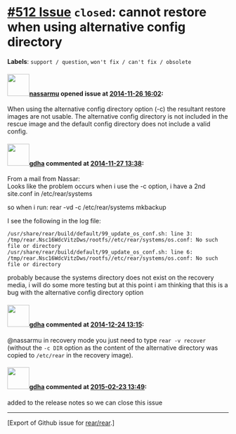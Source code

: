 [\#512 Issue](https://github.com/rear/rear/issues/512) `closed`: cannot restore when using alternative config directory
=======================================================================================================================

**Labels**: `support / question`, `won't fix / can't fix / obsolete`

#### <img src="https://avatars.githubusercontent.com/u/1890518?v=4" width="50">[nassarmu](https://github.com/nassarmu) opened issue at [2014-11-26 16:02](https://github.com/rear/rear/issues/512):

When using the alternative config directory option (-c) the resultant
restore images are not usable. The alternative config directory is not
included in the rescue image and the default config directory does not
include a valid config.

#### <img src="https://avatars.githubusercontent.com/u/888633?u=cdaeb31efcc0048d3619651aa18dd4b76e636b21&v=4" width="50">[gdha](https://github.com/gdha) commented at [2014-11-27 13:38](https://github.com/rear/rear/issues/512#issuecomment-64791288):

From a mail from Nassar:  
Looks like the problem occurs when i use the -c option, i have a 2nd
site.conf in /etc/rear/systems

so when i run: rear -vd -c /etc/rear/systems mkbackup

I see the following in the log file:

    /usr/share/rear/build/default/99_update_os_conf.sh: line 3: /tmp/rear.Nsc16WdcVitzDws/rootfs//etc/rear/systems/os.conf: No such file or directory
    /usr/share/rear/build/default/99_update_os_conf.sh: line 6: /tmp/rear.Nsc16WdcVitzDws/rootfs//etc/rear/systems/os.conf: No such file or directory

probably because the systems directory does not exist on the recovery
media, i will do some more testing but at this point i am thinking that
this is a bug with the alternative config directory option

#### <img src="https://avatars.githubusercontent.com/u/888633?u=cdaeb31efcc0048d3619651aa18dd4b76e636b21&v=4" width="50">[gdha](https://github.com/gdha) commented at [2014-12-24 13:15](https://github.com/rear/rear/issues/512#issuecomment-68051604):

@nassarmu in recovery mode you just need to type `rear -v recover`
(without the `-c DIR` option as the content of the alternative directory
was copied to `/etc/rear` in the recovery image).

#### <img src="https://avatars.githubusercontent.com/u/888633?u=cdaeb31efcc0048d3619651aa18dd4b76e636b21&v=4" width="50">[gdha](https://github.com/gdha) commented at [2015-02-23 13:49](https://github.com/rear/rear/issues/512#issuecomment-75543135):

added to the release notes so we can close this issue

------------------------------------------------------------------------

\[Export of Github issue for
[rear/rear](https://github.com/rear/rear).\]
